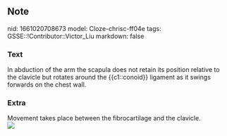 ## Note
nid: 1661020708673
model: Cloze-chrisc-ff04e
tags: GSSE::!Contributor::Victor_Liu
markdown: false

### Text
<div>
  In abduction of the arm the scapula does not retain its position
  relative to the clavicle but rotates around the {{c1::conoid}}
  ligament as it swings forwards on the chest wall.
</div>

### Extra
<div>
  Movement takes place between the fibrocartilage and the clavicle.
</div><img src="Ligaments-of-the-AC-Joint.jpg">
